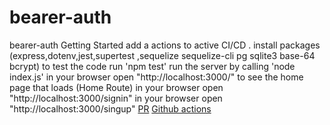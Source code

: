 # bearer-auth
bearer-auth
Getting Started
add a actions to active CI/CD .
install packages (express,dotenv,jest,supertest ,sequelize sequelize-cli pg sqlite3 base-64 bcrypt)
to test the code run 'npm test'
run the server by calling 'node index.js'
in your browser open "http://localhost:3000/" to see the home page that loads (Home Route)
in your browser open "http://localhost:3000/signin"
in your browser open "http://localhost:3000/singup"
[PR](https://github.com/ManalKhAlbahar/bearer-auth/pull/1)
[Github actions](https://github.com/ManalKhAlbahar/bearer-auth/actions)
